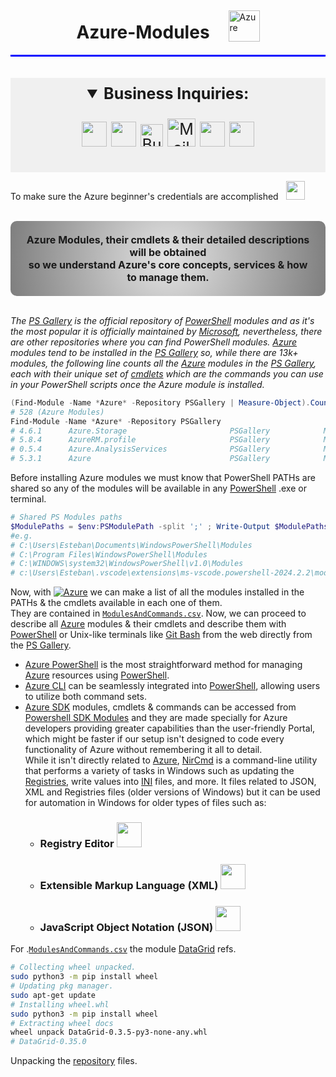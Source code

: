 <div style="display: flex; align-items: center; justify-content: center;">
  <h1 style="text-align: center; margin-right: 30px;">Azure-Modules</h1>
  <a href="https://azure.microsoft.com/en-us/">
    <img width="50px" src="https://upload.wikimedia.org/wikipedia/commons/f/fa/Microsoft_Azure.svg" alt="Azure">
  </a>
</div>
<div style="background-color: #0000FF; height: 3px;"></div><br><br>
  
<div style="text-align: center; padding: 10px; background-color: rgba(128, 128, 128, 0.1); font-size: 25px;">
<Details open>
<Summary> <b>Business Inquiries:</b> </Summary>

[<img width="40px" src="https://avatars.githubusercontent.com/u/61430243?s=400&u=147df399bfdec49914850b54cec7c4621e7461c5&v=4">](https://estebanmqz.github.io/EstebanMqz/index.html)
[<img width="40px" src="https://img.icons8.com/?size=512&id=MR3dZdlA53te&format=png">](https://www.linkedin.com/in/estebanmqz/)
[<img width="36px" height="36px" src="https://cdn.worldvectorlogo.com/logos/whatsapp-business-bg.svg" alt="Business">](https://tinyurl.com/BusinessNo)
<a href="https://mail.google.com/mail/?view=cm&fs=1&to=emarquez1895@gmail.com" target="Greetings Esteban I reviewed your work, skills and experience and I wish to schedule a Business Meeting with you." style="text-decoration: none;"><img width="45px" height="45px" style="max-width: 100%; max-height: 100%; margin-bottom: -3px" src="https://www.svgrepo.com/show/530453/mail-reception.svg" alt="Mail">
[<img width="40px" src="https://cdn3d.iconscout.com/3d/free/thumb/free-github-6343501-5220956.png?f=webp">](https://github.com/EstebanMqz?tab=repositories)
[<img width="40px" src="https://img.icons8.com/color/452/gitlab.png">](https://gitlab.com/EstebanMqz)
</Details>
</div></div>

To make sure the Azure beginner's credentials are accomplished &nbsp;
<a href="https://learn.microsoft.com/en-us/credentials/browse/?products=azure&levels=beginner">
<img style="margin-bottom: -5px" width="30px" src="https://upload.wikimedia.org/wikipedia/commons/thumb/1/15/Logo_windows_simples.svg/2280px-Logo_windows_simples.svg.png?f=webp"></a>
<br><br>

<div align="center" style="font-size: 16px; background: radial-gradient(circle, rgba(0,0,0,0.1), rgba(0,0,0,0.5)); padding: 20px; border-radius: 10px;">
<b>Azure Modules, their cmdlets & their detailed descriptions will be obtained<br>
so we understand Azure's core concepts, services & how to manage them.</b>
</div><br>

<i>The [PS Gallery](https://www.powershellgallery.com/) is the official repository of [PowerShell](https://github.com/PowerShell/PowerShell) modules and as it's the most popular it is officially maintained by [Microsoft](www.microsoft.com), nevertheless, there are other repositories where you can find PowerShell modules.
[Azure](https://portal.azure.com/#allservices/category/All) modules tend to be installed in the [PS Gallery](www.powershellgallery.com) so, while there are 13k+ modules, the following line counts all the [Azure](https://portal.azure.com/#allservices/category/All) modules in the [PS Gallery](www.powershellgallery.com), each with their unique set of [cmdlets](https://docs.microsoft.com/en-us/powershell/scripting/developer/cmdlet/cmdlet-overview?view=powershell-7.1) which are the commands you can use in your PowerShell scripts once the Azure module is installed.</i>

```powershell
(Find-Module -Name *Azure* -Repository PSGallery | Measure-Object).Count
# 528 (Azure Modules)
Find-Module -Name *Azure* -Repository PSGallery
# 4.6.1      Azure.Storage                       PSGallery            Microsoft Azure PowerShell - Storage service cmd...
# 5.8.4      AzureRM.profile                     PSGallery            Microsoft Azure PowerShell - Profile credential ...
# 0.5.4      Azure.AnalysisServices              PSGallery            Microsoft Azure PowerShell - Analysis Services s...
# 5.3.1      Azure                               PSGallery            Microsoft Azure PowerShell - Service Management...
```
Before installing Azure modules we must know that PowerShell PATHs are shared so any of the modules will be available in any [PowerShell](https://github.com/PowerShell/PowerShell) .exe or terminal. 

```powershell
# Shared PS Modules paths
$ModulePaths = $env:PSModulePath -split ';' ; Write-Output $ModulePaths
#e.g. 
# C:\Users\Esteban\Documents\WindowsPowerShell\Modules
# C:\Program Files\WindowsPowerShell\Modules
# C:\WINDOWS\system32\WindowsPowerShell\v1.0\Modules
# c:\Users\Esteban\.vscode\extensions\ms-vscode.powershell-2024.2.2\modules
```

Now, with [![Azure](https://img.shields.io/badge/-Azure-0078D4?&logo=azure&logoColor=blue&labelColor=white)](https://github.com/EstebanMqz/Azure-Modules/tree/main/.ps1/Modules_cmdlets.ps1)
 we can make a list of all the modules installed in the PATHs & the cmdlets available in each one of them.<br>
They are contained in [`ModulesAndCommands.csv`](github.com/EstebanMqz/Azure-Modules/.csv/ModulesAndCommands.csv).
Now, we can proceed to describe all [Azure](https://portal.azure.com/#allservices/category/All) modules & their cmdlets and describe them with [PowerShell](https://github.com/PowerShell/PowerShell) or Unix-like terminals like [Git Bash](https://git-scm.com/downloads) from the web directly from the [PS Gallery](https://www.powershellgallery.com/).<br>

+ [Azure PowerShell](https://docs.microsoft.com/en-us/powershell/azure/new-azureps-module-az?view=azps-7.1.0) is the most straightforward method for managing [Azure](https://portal.azure.com/#allservices/category/All) resources using [PowerShell](https://github.com/PowerShell/PowerShell).<br>
+ [Azure CLI](https://docs.microsoft.com/en-us/cli/azure/?view=azure-cli-latest) can be seamlessly integrated into [PowerShell](https://github.com/PowerShell/PowerShell), allowing users to utilize both command sets.<br>
+ [Azure SDK](https://github.com/Azure/azure-sdk) modules, cmdlets & commands can be accessed from [Powershell SDK Modules](https://www.powershellgallery.com/profiles/azure-sdk) and they are made specially for Azure developers providing greater capabilities than the user-friendly Portal, which might be faster if our setup isn't designed to code every functionality of Azure without remembering it all to detail.<br> 
While it isn't directly related to [Azure](https://portal.azure.com/#allservices/category/All), [NirCmd](https://www.nirsoft.net) is a command-line utility that performs a variety of tasks in Windows such as updating the [Registries](https://learn.microsoft.com/en-us/windows-server/administration/windows-commands/reg), write values into [INI]() files, and more. It
 files related to JSON, XML and Registries files (older versions of Windows) but it can be used for automation in Windows for older types of files such as: 
  + <h3> Registry Editor <a href="https://learn.microsoft.com/en-us/windows-server/administration/windows-commands/reg">
    <img style="margin-bottom: -5px" width="40px" src="https://upload.wikimedia.org/wikipedia/commons/thumb/3/33/Registry.svg/1920px-Registry.svg.png">
  </a></h3>
  + <h3>Extensible Markup Language (XML) <a href="https://developer.mozilla.org/en-US/docs/Web/XML/XML_introduction"><img style="margin-bottom: -10px" width="40px" src="https://www.svgrepo.com/show/354054/mdn.svg">
  </a></h3>
  + <h3>JavaScript Object Notation (JSON) <a href="https://www.json.org/json-en.html">
    <img style="margin-bottom: -10px" width="40px" src="https://upload.wikimedia.org/wikipedia/commons/thumb/c/c9/JSON_vector_logo.svg/1200px-JSON_vector_logo.svg.png">
  </a></h3>
</div>

For .[`ModulesAndCommands.csv`](github.com/EstebanMqz/Azure-Modules/.csv/ModulesAndCommands.csv) the module [DataGrid](github.com/EstebanMqz/Azure-Modules/libs/DataGrid-0.3.5) refs. 
``` sh
# Collecting wheel unpacked.
sudo python3 -m pip install wheel   
# Updating pkg manager.
sudo apt-get update
# Installing wheel.whl
sudo python3 -m pip install wheel
# Extracting wheel docs
wheel unpack DataGrid-0.3.5-py3-none-any.whl
# DataGrid-0.35.0
```
Unpacking the [repository](https://github.com/RedVentures/DataGrid) files.



 